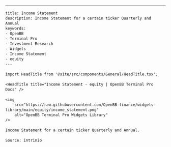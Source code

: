 ---
    title: Income Statement
    description: Income Statement for a certain ticker Quarterly and Annual
    keywords:
    - OpenBB
    - Terminal Pro
    - Investment Research
    - Widgets
    - Income Statement
    - equity
    ---

    import HeadTitle from '@site/src/components/General/HeadTitle.tsx';

    <HeadTitle title="Income Statement - equity | OpenBB Terminal Pro Docs" />

    <img
        src="https://raw.githubusercontent.com/OpenBB-finance/widgets-library/main/equity/income_statement.png"
        alt="OpenBB Terminal Pro Widgets Library"
    />

    Income Statement for a certain ticker Quarterly and Annual.

    Source: intrinio
    
